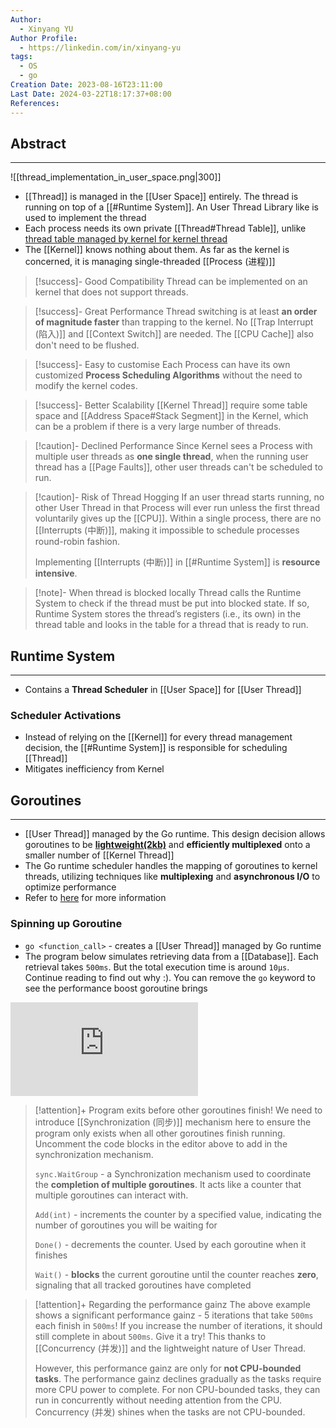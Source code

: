 ```yaml
---
Author:
  - Xinyang YU
Author Profile:
  - https://linkedin.com/in/xinyang-yu
tags:
  - OS
  - go
Creation Date: 2023-08-16T23:11:00
Last Date: 2024-03-22T18:17:37+08:00
References: 
---
```

## Abstract
---
![[thread_implementation_in_user_space.png|300]]

- [[Thread]] is managed in the [[User Space]] entirely. The thread is running on top of a [[#Runtime System]]. An User Thread Library like is used to implement the thread
- Each process needs its own private [[Thread#Thread Table]], unlike [thread table managed by kernel for kernel thread](thread_implementation_in_kernel_space.png)
- The [[Kernel]] knows nothing about them. As far as the kernel is concerned, it is managing single-threaded [[Process (进程)]]

>[!success]- Good Compatibility
> Thread can be implemented on an kernel that does not support threads.

>[!success]- Great Performance
> Thread switching is at least **an order of magnitude faster** than trapping to the kernel. No [[Trap Interrupt (陷入)]] and [[Context Switch]] are needed. The [[CPU Cache]] also don't need to be flushed.

>[!success]- Easy to customise
> Each Process can have its own customized **Process Scheduling Algorithms** without the need to modify the kernel codes.

>[!success]- Better Scalability
> [[Kernel Thread]] require some table space and [[Address Space#Stack Segment]] in the Kernel, which can be a problem if there is a very large number of threads.

>[!caution]- Declined Performance
> Since Kernel sees a Process with multiple user threads as **one single thread**, when the running user thread has a [[Page Faults]], other user threads can't be scheduled to run.

>[!caution]- Risk of Thread Hogging
> If an user thread starts running, no other User Thread in that Process will ever run unless the first thread voluntarily gives up the [[CPU]]. Within a single process, there are no [[Interrupts (中断)]], making it impossible to schedule processes round-robin fashion.
> 
> Implementing [[Interrupts (中断)]] in [[#Runtime System]] is **resource intensive**.

>[!note]- When thread is blocked locally
> Thread calls the Runtime System to check if the thread must be put into blocked state. If so, Runtime System stores the thread’s registers (i.e., its own) in the thread table and looks in the table for a thread that is ready to run.


## Runtime System
---
- Contains a **Thread Scheduler** in [[User Space]] for [[User Thread]]
### Scheduler Activations
- Instead of relying on the [[Kernel]] for every thread management decision, the [[#Runtime System]]  is responsible for scheduling [[Thread]]
- Mitigates inefficiency from Kernel


## Goroutines
---
- [[User Thread]] managed by the Go runtime. This design decision allows goroutines to be **[lightweight(2kb)](https://github.com/golang/go/blob/f296b7a6f045325a230f77e9bda1470b1270f817/src/runtime/stack.go#L72)** and **efficiently multiplexed** onto a smaller number of [[Kernel Thread]]
- The Go runtime scheduler handles the mapping of goroutines to kernel threads, utilizing techniques like **multiplexing** and **asynchronous I/O** to optimize performance
- Refer to [here](https://granulate.io/blog/deep-dive-into-golang-performance/) for more information

### Spinning up Goroutine
- `go <function_call>` - creates a [[User Thread]] managed by Go runtime
- The program below simulates retrieving data from a [[Database]]. Each retrieval takes `500ms`. But the total execution time is around `10µs`. Continue reading to find out why :). You can remove the `go` keyword to see the performance boost goroutine brings

<div class="onecompilerCode-wrapper">
<iframe
 class="onecompilerCode"
 frameBorder="0" 
 src="https://onecompiler.com/embed/java/427t7cdqw?codeChangeEvent=true&theme=dark&hideLanguageSelection=true&hideNew=true&hideNewFileOption=true&availableLanguages=true&hideTitle=true&hideStdin=true" 
 ></iframe>
 </div>


>[!attention]+ Program exits before other goroutines finish!
> We need to introduce [[Synchronization (同步)]] mechanism here to ensure the program only exists when all other goroutines finish running. Uncomment the code blocks in the editor above to add in the synchronization mechanism.
> 
> `sync.WaitGroup` - a Synchronization mechanism used to coordinate the **completion of multiple goroutines**. It acts like a counter that multiple goroutines can interact with.
> 
> `Add(int)` - increments the counter by a specified value, indicating the number of goroutines you will be waiting for
> 
> `Done()` - decrements the counter. Used by each goroutine when it finishes
> 
> `Wait()` - **blocks** the current goroutine until the counter reaches **zero**, signaling that all tracked goroutines have completed

>[!attention]+ Regarding the performance gainz
> The above example shows a significant performance gainz - 5 iterations that take `500ms` each finish in `500ms`! If you increase the number of iterations, it should still complete in about `500ms`. Give it a try! This thanks to [[Concurrency (并发)]] and the lightweight nature of User Thread.
> 
> However, this performance gainz are only for **not CPU-bounded tasks**. The performance gainz declines gradually as the tasks require more CPU power to complete. For non CPU-bounded tasks, they can run in concurrently without needing attention from the CPU. Concurrency (并发) shines when the tasks are not CPU-bounded.




